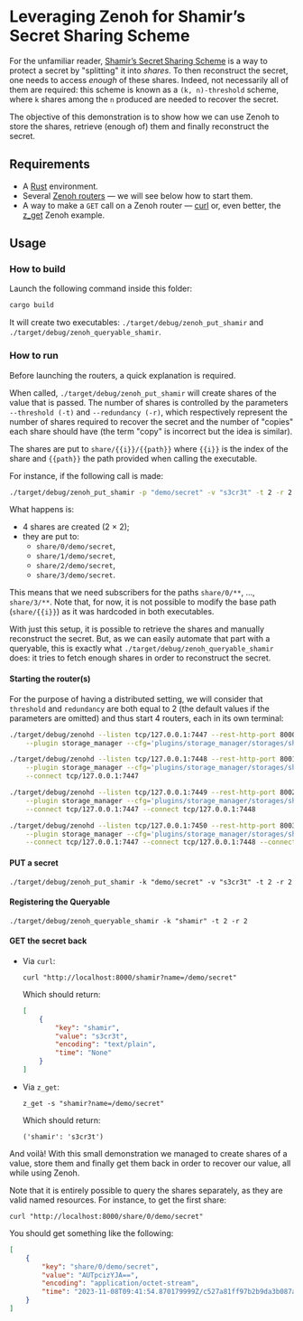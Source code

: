 # Leveraging Zenoh for Shamir’s Secret Sharing Scheme

For the unfamiliar reader, [Shamir’s Secret Sharing
Scheme](https://en.wikipedia.org/wiki/Shamir%27s_Secret_Sharing) is a way to
protect a secret by "splitting" it into *shares*. To then reconstruct the
secret, one needs to access *enough* of these shares. Indeed, not necessarily
all of them are required: this scheme is known as a `(k, n)-threshold` scheme,
where `k` shares among the `n` produced are needed to recover the secret.

The objective of this demonstration is to show how we can use Zenoh to store the
shares, retrieve (enough of) them and finally reconstruct the secret.

## Requirements

* A [Rust](https://rustup.rs/) environment.
* Several [Zenoh routers](https://zenoh.io/docs/getting-started/quick-test/) — we will see below how to start them.
* A way to make a `GET` call on a Zenoh router —
  [curl](https://github.com/eclipse-zenoh/zenoh#quick-tests-of-your-build) or, even
  better, the
  [z_get](https://github.com/eclipse-zenoh/zenoh/tree/master/zenoh/examples/zenoh#z_get)
  Zenoh example.

## Usage

### How to build

Launch the following command inside this folder:

```sh
cargo build
```

It will create two executables: `./target/debug/zenoh_put_shamir` and
`./target/debug/zenoh_queryable_shamir`.

### How to run

Before launching the routers, a quick explanation is required.

When called, `./target/debug/zenoh_put_shamir` will create shares of the value
that is passed. The number of shares is controlled by the parameters
`--threshold (-t)` and `--redundancy (-r)`, which respectively represent the
number of shares required to recover the secret and the number of "copies" each
share should have (the term "copy" is incorrect but the idea is similar).

The shares are put to `share/{{i}}/{{path}}` where `{{i}}` is the index of the
share and `{{path}}` the path provided when calling the executable.

For instance, if the following call is made:

```sh
./target/debug/zenoh_put_shamir -p "demo/secret" -v "s3cr3t" -t 2 -r 2
```

What happens is:

* 4 shares are created (2 × 2);
* they are put to:
  * `share/0/demo/secret`,
  * `share/1/demo/secret`,
  * `share/2/demo/secret`,
  * `share/3/demo/secret`.

This means that we need subscribers for the paths `share/0/**`, …, `share/3/**`.
Note that, for now, it is not possible to modify the base path (`share/{{i}}`)
as it was hardcoded in both executables.

With just this setup, it is possible to retrieve the shares and manually
reconstruct the secret. But, as we can easily automate that part with a
queryable, this is exactly what `./target/debug/zenoh_queryable_shamir` does: it
tries to fetch enough shares in order to reconstruct the secret.

#### Starting the router(s)

For the purpose of having a distributed setting, we will consider that
`threshold` and `redundancy` are both equal to 2 (the default values if the
parameters are omitted) and thus start 4 routers, each in its own terminal:

```sh
./target/debug/zenohd --listen tcp/127.0.0.1:7447 --rest-http-port 8000 \
    --plugin storage_manager --cfg='plugins/storage_manager/storages/share0:{key_expr:"share/0/**",volume:"memory"}'

./target/debug/zenohd --listen tcp/127.0.0.1:7448 --rest-http-port 8001 \
    --plugin storage_manager --cfg='plugins/storage_manager/storages/share1:{key_expr:"share/1/**",volume:"memory"}' \
    --connect tcp/127.0.0.1:7447

./target/debug/zenohd --listen tcp/127.0.0.1:7449 --rest-http-port 8002 \
    --plugin storage_manager --cfg='plugins/storage_manager/storages/share2:{key_expr:"share/2/**",volume:"memory"}' \
    --connect tcp/127.0.0.1:7447 --connect tcp/127.0.0.1:7448

./target/debug/zenohd --listen tcp/127.0.0.1:7450 --rest-http-port 8003 \
    --plugin storage_manager --cfg='plugins/storage_manager/storages/share3:{key_expr:"share/3/**",volume:"memory"}' \
    --connect tcp/127.0.0.1:7447 --connect tcp/127.0.0.1:7448 --connect tcp/127.0.0.1:7449
```

#### PUT a secret

```console
./target/debug/zenoh_put_shamir -k "demo/secret" -v "s3cr3t" -t 2 -r 2
```

#### Registering the Queryable

```console
./target/debug/zenoh_queryable_shamir -k "shamir" -t 2 -r 2
```

#### GET the secret back

* Via `curl`:

    ```console
    curl "http://localhost:8000/shamir?name=/demo/secret"
    ```

    Which should return:

    ```json
    [
        { 
            "key": "shamir",
            "value": "s3cr3t",
            "encoding": "text/plain",
            "time": "None"
        }
    ]
    ```
  
* Via `z_get`:

    ```console
    z_get -s "shamir?name=/demo/secret"
    ```

    Which should return:

    ```console
    ('shamir': 's3cr3t')
    ```
  
And voilà! With this small demonstration we managed to create shares of a value,
store them and finally get them back in order to recover our value, all while
using Zenoh.

Note that it is entirely possible to query the shares separately, as they are
valid named resources. For instance, to get the first share:

```console
curl "http://localhost:8000/share/0/demo/secret"
```

You should get something like the following:

```json
[
    {
        "key": "share/0/demo/secret",
        "value": "AUTpcizYJA==",
        "encoding": "application/octet-stream",
        "time": "2023-11-08T09:41:54.870179999Z/c527a81ff97b2b9da3b087ac7210d2d3"
    }
]
```

